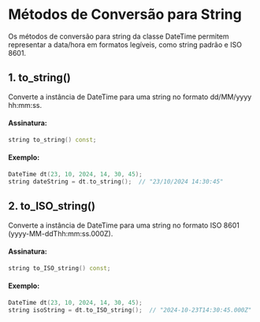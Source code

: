 # Métodos de Conversão para String

Os métodos de conversão para string da classe DateTime permitem representar a data/hora em formatos legíveis, como string padrão e ISO 8601.

## 1. to_string()
Converte a instância de DateTime para uma string no formato dd/MM/yyyy hh:mm:ss.

#### Assinatura:

```c++
string to_string() const;
```

#### Exemplo:

```c++
DateTime dt(23, 10, 2024, 14, 30, 45);
string dateString = dt.to_string();  // "23/10/2024 14:30:45"
```

## 2. to_ISO_string()
Converte a instância de DateTime para uma string no formato ISO 8601 (yyyy-MM-ddThh:mm:ss.000Z).

#### Assinatura:

```c++
string to_ISO_string() const;
```

#### Exemplo:

```c++
DateTime dt(23, 10, 2024, 14, 30, 45);
string isoString = dt.to_ISO_string();  // "2024-10-23T14:30:45.000Z"
```